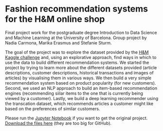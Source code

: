 # Fashion recommendation systems for the H&M online shop
Final project work for the postgraduate degree Introduction to Data Science and Machine Learning at the University of Barcelona. Group project by Nadia Carmona, Marika Erasmus and Stefanie Sturm. 

The goal of the project was to explore the dataset provided by the [H&M Kaggle challenge](https://www.kaggle.com/competitions/h-and-m-personalized-fashion-recommendations) and, using an explorative approach, find ways in which to use the data to build different recommendation systems. We started the project by trying to learn more about the different datasets provided (article descriptions, customer descriptions, historical transactions and images of articles) by visualising them in various ways. We then build a very simple recommendation system based on product popularity (for new customers). Second, we used an NLP approach to build an item-based recommendation engines (recommending siilar items to the one that is currently being viewed by a customer). Lastly, we build a deep learning recommender using the transcation dataset, which recommends articles a customer might like based on the preferences of similar customers. 

Please run the [Jupyter Notebook](https://github.com/stefaniesturm/capstone_project) if you want to get the original project. [Download the files here](https://www.kaggle.com/datasets/odins0n/handm-dataset-128x128) (they are too big for GitHub). 
